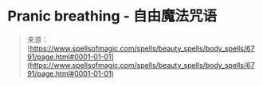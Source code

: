 <!--yml

category: 未分类

date: 2024-06-12 18:41:35

-->

# Pranic breathing - 自由魔法咒语

> 来源：[https://www.spellsofmagic.com/spells/beauty_spells/body_spells/6791/page.html#0001-01-01](https://www.spellsofmagic.com/spells/beauty_spells/body_spells/6791/page.html#0001-01-01)
